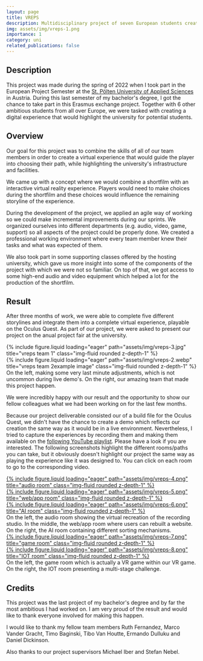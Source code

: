 ```yaml
---
layout: page
title: VREPS
description: Multidisciplinary project of seven European students creating an interactive short film
img: assets/img/vreps-1.png
importance: 1
category: uni
related_publications: false
---
```

## Description
This project was made during the spring of 2022 when I took part in the European Project Semester at the [St. Pölten University of Applied Sciences](https://www.fhstp.ac.at/en?set_language=en) in Austria. During this last semester of my bachelor's degree, I got the chance to take part in this Erasmus exchange project. Together with 6 other ambitious students from all over Europe, we were tasked with creating a digital experience that would highlight the university for potential students.

## Overview
Our goal for this project was to combine the skills of all of our team members in order to create a virtual experience that would guide the player into choosing their path, while highlighting the university's infrastructure and facilities.

We came up with a concept where we would combine a shortfilm with an interactive virtual reality experience. Players would need to make choices during the shortfilm and these choices would influence the remaining storyline of the experience.

During the development of the project, we applied an agile way of working so we could make incremental improvements during our sprints. We organized ourselves into different departments (e.g. audio, video, game, support) so all aspects of the project could be properly done. We created a professional working environment where every team member knew their tasks and what was expected of them.

We also took part in some supporting classes offered by the hosting university, which gave us more insight into some of the components of the project with which we were not so familiar. On top of that, we got access to some high-end audio and video equipment which helped a lot for the production of the shortfilm.

## Result
After three months of work, we were able to complete five different storylines and integrate them into a complete virtual experience, playable on the Oculus Quest. As part of our project, we were asked to present our project on the anual project fair at the university.

<div class="row">
    <div class="col-sm mt-2 mt-md-0">
        {% include figure.liquid loading="eager" path="assets/img/vreps-3.jpg" title="vreps team 1" class="img-fluid rounded z-depth-1" %}
    </div>
    <div class="col-sm mt-2 mt-md-0">
        {% include figure.liquid loading="eager" path="assets/img/vreps-2.webp" title="vreps team 2example image" class="img-fluid rounded z-depth-1" %}
    </div>
</div>

<div class="caption">
    On the left, making some very last minute adjustments, which is not uncommon during live demo's. On the right, our amazing team that made this project happen.
</div>


We were incredibly happy with our result and the opportunity to show our fellow colleagues what we had been working on for the last few months.

Because our project deliverable consisted our of a build file for the Oculus Quest, we didn't have the chance to create a demo which reflects our creation the same way as it would be in a live environment. Nevertheless, I tried to capture the experiences by recording them and making them available on the [following YouTube playlist](https://www.youtube.com/watch?v=UY3OQ8xoT1w&list=PLHLqpInshc00Cn7GziSWT_IejGgUDWW7W&ab_channel=CasperDeKeyser). Please have a look if you are interested. The following screenshots highlight the different rooms/paths you can take, but it obviously doesn't highlight our project the same way as playing the experience like it was designed to. You can click on each room to go to the corresponding video.

<div class="row">
    <div class="col-sm mt-2 mt-md-0">
    <a href="https://www.youtube.com/watch?v=UY3OQ8xoT1w&list=PLHLqpInshc00Cn7GziSWT_IejGgUDWW7W&ab_channel=CasperDeKeyser">
        {% include figure.liquid loading="eager" path="assets/img/vreps-4.png" title="audio room" class="img-fluid rounded z-depth-1" %}
        </a>
    </div>
    <div class="col-sm mt-2 mt-md-0">
    <a href="https://www.youtube.com/watch?v=iseI4IvjW-U&list=PLHLqpInshc00Cn7GziSWT_IejGgUDWW7W&index=4&ab_channel=CasperDeKeyser">
        {% include figure.liquid loading="eager" path="assets/img/vreps-5.png" title="web/app room" class="img-fluid rounded z-depth-1" %}
        </a>
    </div>
    <div class="col-sm mt-2 mt-md-0">
    <a href="https://www.youtube.com/watch?v=eo8Ex1kZWG0&list=PLHLqpInshc00Cn7GziSWT_IejGgUDWW7W&index=3&ab_channel=CasperDeKeyser">
        {% include figure.liquid loading="eager" path="assets/img/vreps-6.png" title="AI room" class="img-fluid rounded z-depth-1" %}
        </a>
    </div>
</div>

<div class="caption">
    On the left, the audio room showing the virtual recreation of the recording studio. In the middle, the web/app room where users can rebuilt a website. On the right, the AI room containing different sorting mechanisms.
</div>

<div class="row">
        <div class="col-sm mt-2 mt-md-0">
    <a href="https://www.youtube.com/watch?v=2w0P5G7Z1Ac&list=PLHLqpInshc00Cn7GziSWT_IejGgUDWW7W&index=2&ab_channel=CasperDeKeyser">
        {% include figure.liquid loading="eager" path="assets/img/vreps-7.png" title="game room" class="img-fluid rounded z-depth-1" %}
        </a>
    </div>
            <div class="col-sm mt-2 mt-md-0">
    <a href="https://www.youtube.com/watch?v=GLzAE8iWdzc&list=PLHLqpInshc00Cn7GziSWT_IejGgUDWW7W&index=5&ab_channel=CasperDeKeyser">
        {% include figure.liquid loading="eager" path="assets/img/vreps-8.png" title="IOT room" class="img-fluid rounded z-depth-1" %}
        </a>
    </div>
</div>

<div class="caption">
    On the left, the game room which is actually a VR game within our VR game. On the right, the IOT room presenting a multi-stage challenge.
</div>

## Credits
This project was the last project of my bachelor's degree and by far the most ambitious I had worked on. I am very proud of the result and would like to thank everyone involved for making this happen.

I would like to thank my fellow team members Ruth Fernandez, Marco Vander Gracht, Timo Baginski, Tibo Van Houtte, Ermando Dulluku and Daniel Dickinson.

Also thanks to our project supervisors Michael Iber and Stefan Nebel.